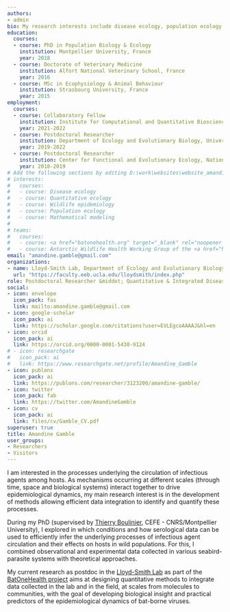 ```yaml
---
authors:
- admin
bio: My research interests include disease ecology, population ecology and quantitative biology.
education:
  courses:
  - course: PhD in Population Biology & Ecology 
    institution: Montpellier University, France 
    year: 2018
  - course: Doctorate of Veterinary Medicine 
    institution: Alfort National Veterinary School, France
    year: 2016
  - course: MSc in Ecophysiology & Animal Behaviour
    institution: Strasbourg University, France
    year: 2015
employment:
  courses:
  - course: Collaboratory Fellow
    institution: Institute for Computational and Quantitative Biosciences, University of California Los Angeles, USA
    year: 2021-2022
  - course: Postdoctoral Researcher
    institution: Department of Ecology and Evolutionary Biology, University of California Los Angeles, USA
    year: 2019-2022
  - course: Postdoctoral Researcher
    institution: Center for Functional and Evolutionary Ecology, National Center for Scientific Research, France
    year: 2018-2019
# Add the following sections by editing D:\work\websites\website_amandinegamble\website\themes\hugo-academic-customized\layouts\partials\widgets\about.html (reduce col-md-12 to col-md-7)
# interests:
#   courses:
#   - course: Disease ecology
#   - course: Quantitative ecology
#   - course: Wildlife epidemiology
#   - course: Population ecology
#   - course: Mathematical modeling
#   
# teams:
#   courses:
#   - course: <a href="batonehealth.org" target="_blank" rel="noopener noreferrer">BatOneHealth</a>
#   - course: Antarctic Wildlife Health Working Group of the <a href="https://www.scar.org/science/eg-bamm/home" target="_blank" rel="noopener noreferrer">SCAR EG-BAMM</a>
email: "amandine.gamble@gmail.com"
organizations:
- name: Lloyd-Smith Lab, Department of Ecology and Evolutionary Biology, University of California Los Angeles
  url: "https://faculty.eeb.ucla.edu/lloydsmith/index.php"
role: Postdoctoral Researcher &middot; Quantitative & Integrated Disease Ecology 
social:
- icon: envelope
  icon_pack: fas
  link: mailto:amandine.gamble@gmail.com
- icon: google-scholar
  icon_pack: ai
  link: https://scholar.google.com/citations?user=EVLEgcoAAAAJ&hl=en
- icon: orcid
  icon_pack: ai
  link: https://orcid.org/0000-0001-5430-9124
# - icon: researchgate
#   icon_pack: ai
#   link: https://www.researchgate.net/profile/Amandine_Gamble
- icon: publons
  icon_pack: ai
  link: https://publons.com/researcher/3123200/amandine-gamble/
- icon: twitter
  icon_pack: fab
  link: https://twitter.com/AmandineGamble
- icon: cv
  icon_pack: ai
  link: files/cv/Gamble_CV.pdf
superuser: true
title: Amandine Gamble
user_groups:
- Researchers
- Visitors
---
```


I am interested in the processes underlying the circulation of infectious agents among hosts. As mechanisms occurring at different scales (through time, space and biological systems) interact together to drive epidemiological dynamics, my main research interest is in the development of methods allowing efficient data integration to identify and quantify these processes.

During my PhD (supervised by <a href="https://thierryboulinier.wordpress.com/" target="_blank">Thierry Boulinier</a>, CEFE - CNRS/Montpellier University), I explored in which conditions and how serological data can be used to efficiently infer the underlying processes of infectious agent circulation and their effects on hosts in wild populations. For this, I combined observational and experimental data collected in various seabird-parasite systems with theoretical approaches. 

My current research as postdoc in the <a href="https://faculty.eeb.ucla.edu/lloydsmith/index.php" target="_blank">Lloyd-Smith Lab</a> as part of the <a href="https://batonehealth.org/" target="_blank">BatOneHealth project</a> aims at designing quantitative methods to integrate data collected in the lab and in the field, at scales from molecules to communities, with the goal of developing biological insight and practical predictors of the epidemiological dynamics of bat-borne viruses. 
